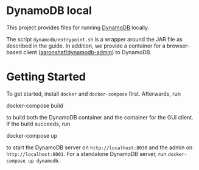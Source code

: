 # DynamoDB local

This project provides files for running
[DynamoDB](https://docs.aws.amazon.com/amazondynamodb/latest/developerguide/DynamoDBLocal.html) locally.

The script `dynamodb/entrypoint.sh` is a wrapper around the JAR file as described in the
guide. In addition, we provide a container for a browser-based client
([aaronshaf/dynamodb-admin](https://github.com/aaronshaf/dynamodb-admin)) to
DynamoDB.

# Getting Started

To get started, install `docker` and `docker-compose` first. Afterwards,
run

  docker-compose build

to build both the DynamoDB container and the container for the GUI client.
If the build succeeds, run

  docker-compose up

to start the DynamoDB server on `http://localhost:8030` and the admin on
`http://localhost:8001`.
For a standalone DynamoDB server, run `docker-compose up dynamodb`.
